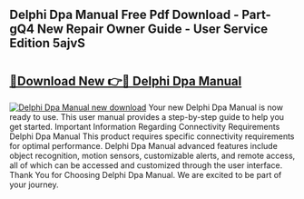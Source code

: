 ## Delphi Dpa Manual Free Pdf Download - Part-gQ4 New Repair Owner Guide - User Service Edition 5ajvS

# <h2><a href="http://bc48399.oget.top/?id=Delphi+Dpa+Manual">🔗Download New 👉🔴 Delphi Dpa Manual</a></h2>

[![Delphi Dpa Manual new download](https://i.imgur.com/5g1atiW.png)](http://bc48399.oget.top/?id=Delphi+Dpa+Manual)
Your new Delphi Dpa Manual is now ready to use. This user manual provides a step-by-step guide to help you get started. Important Information Regarding Connectivity Requirements Delphi Dpa Manual This product requires specific connectivity requirements for optimal performance. Delphi Dpa Manual advanced features include object recognition, motion sensors, customizable alerts, and remote access, all of which can be accessed and customized through the user interface. Thank You for Choosing Delphi Dpa Manual. We are excited to be part of your journey.
